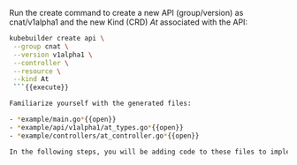 Run the create command to create a new API (group/version) as cnat/v1alpha1 and the new Kind (CRD) _At_ associated with the API:

```bash
kubebuilder create api \
 --group cnat \
 --version v1alpha1 \
 --controller \
 --resource \
 --kind At
 ```{{execute}}

Familiarize yourself with the generated files:

- *example/main.go*{{open}}
- *example/api/v1alpha1/at_types.go*{{open}}
- *example/controllers/at_controller.go*{{open}}

In the following steps, you will be adding code to these files to implement your controller details.
